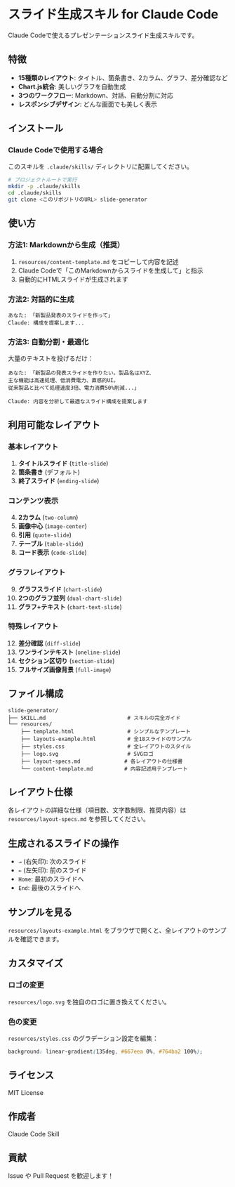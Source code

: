 # スライド生成スキル for Claude Code

Claude Codeで使えるプレゼンテーションスライド生成スキルです。

## 特徴

- **15種類のレイアウト**: タイトル、箇条書き、2カラム、グラフ、差分確認など
- **Chart.js統合**: 美しいグラフを自動生成
- **3つのワークフロー**: Markdown、対話、自動分割に対応
- **レスポンシブデザイン**: どんな画面でも美しく表示

## インストール

### Claude Codeで使用する場合

このスキルを `.claude/skills/` ディレクトリに配置してください。

```bash
# プロジェクトルートで実行
mkdir -p .claude/skills
cd .claude/skills
git clone <このリポジトリのURL> slide-generator
```

## 使い方

### 方法1: Markdownから生成（推奨）

1. `resources/content-template.md` をコピーして内容を記述
2. Claude Codeで「このMarkdownからスライドを生成して」と指示
3. 自動的にHTMLスライドが生成されます

### 方法2: 対話的に生成

```
あなた: 「新製品発表のスライドを作って」
Claude: 構成を提案します...
```

### 方法3: 自動分割・最適化

大量のテキストを投げるだけ：

```
あなた: 「新製品の発表スライドを作りたい。製品名はXYZ、
主な機能は高速処理、低消費電力、直感的UI。
従来製品と比べて処理速度3倍、電力消費50%削減...」

Claude: 内容を分析して最適なスライド構成を提案します
```

## 利用可能なレイアウト

### 基本レイアウト
1. **タイトルスライド** (`title-slide`)
2. **箇条書き** (デフォルト)
3. **終了スライド** (`ending-slide`)

### コンテンツ表示
4. **2カラム** (`two-column`)
5. **画像中心** (`image-center`)
6. **引用** (`quote-slide`)
7. **テーブル** (`table-slide`)
8. **コード表示** (`code-slide`)

### グラフレイアウト
9. **グラフスライド** (`chart-slide`)
10. **2つのグラフ並列** (`dual-chart-slide`)
11. **グラフ+テキスト** (`chart-text-slide`)

### 特殊レイアウト
12. **差分確認** (`diff-slide`)
13. **ワンラインテキスト** (`oneline-slide`)
14. **セクション区切り** (`section-slide`)
15. **フルサイズ画像背景** (`full-image`)

## ファイル構成

```
slide-generator/
├── SKILL.md                          # スキルの完全ガイド
└── resources/
    ├── template.html                 # シンプルなテンプレート
    ├── layouts-example.html          # 全18スライドのサンプル
    ├── styles.css                    # 全レイアウトのスタイル
    ├── logo.svg                      # SVGロゴ
    ├── layout-specs.md              # 各レイアウトの仕様書
    └── content-template.md          # 内容記述用テンプレート
```

## レイアウト仕様

各レイアウトの詳細な仕様（項目数、文字数制限、推奨内容）は `resources/layout-specs.md` を参照してください。

## 生成されるスライドの操作

- `→` (右矢印): 次のスライド
- `←` (左矢印): 前のスライド
- `Home`: 最初のスライドへ
- `End`: 最後のスライドへ

## サンプルを見る

`resources/layouts-example.html` をブラウザで開くと、全レイアウトのサンプルを確認できます。

## カスタマイズ

### ロゴの変更
`resources/logo.svg` を独自のロゴに置き換えてください。

### 色の変更
`resources/styles.css` のグラデーション設定を編集：
```css
background: linear-gradient(135deg, #667eea 0%, #764ba2 100%);
```

## ライセンス

MIT License

## 作成者

Claude Code Skill

## 貢献

Issue や Pull Request を歓迎します！
